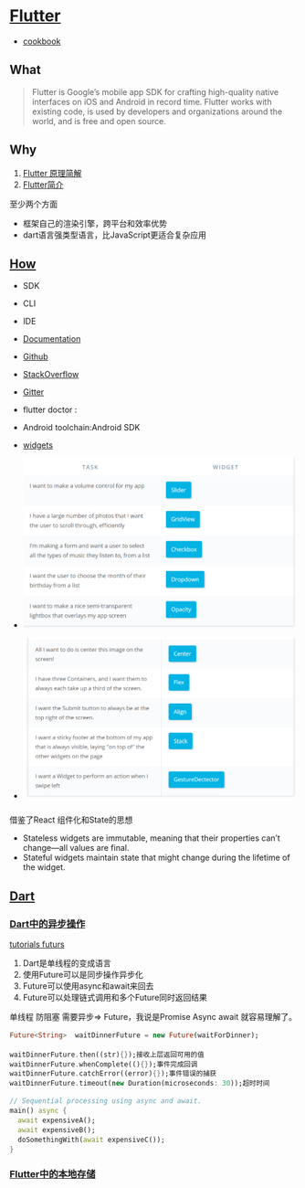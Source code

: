# [Flutter](https://flutter.io)

- [cookbook](https://flutter.io/cookbook/)

## What

>Flutter is Google’s mobile app SDK for crafting high-quality native interfaces on iOS and Android in record time. Flutter works with existing code, is used by developers and organizations around the world, and is free and open source.

## Why

1. [Flutter 原理简解](https://juejin.im/entry/5afa9769518825428630a61c) 
1. [Flutter简介](https://blog.csdn.net/hekaiyou/article/details/77875777)

至少两个方面

- 框架自己的渲染引擎，跨平台和效率优势
- dart语言强类型语言，比JavaScript更适合复杂应用

## [How](https://flutter.io/setup-windows/#system-requirements)

- SDK
- CLI
- IDE

- [Documentation](https://docs.flutter.io/)
- [Github](https://github.com/flutter/flutter)
- [StackOverflow](https://stackoverflow.com/questions/tagged/flutter)
- [Gitter](https://gitter.im/flutter/flutter)

- flutter doctor :
- Android toolchain:Android SDK

- [widgets](https://flutter.io/docs/development/ui/widgets)
- ![widgets](./Flutter/FlutterWidgets1.png)
- ![widgets](./Flutter/FlutterWidgets2.png)

### 

借鉴了React 组件化和State的思想

- Stateless widgets are immutable, meaning that their properties can’t change—all values are final.
- Stateful widgets maintain state that might change during the lifetime of the widget. 

## [Dart](https://www.dartlang.org)

### [Dart中的异步操作](https://mp.weixin.qq.com/s?__biz=MjM5MzkxNDg2OQ==&mid=2649872970&idx=1&sn=e63d778eabd758e3eb34c1c01dad4116&chksm=be8ab0d089fd39c60426516a0ef18a70d53537f479da3d1d6c14a582b87233acbcc78c6c4b02&mpshare=1&scene=1&srcid=0712RlR42xdcLvWuSyP33iAx#rd) 

[tutorials futurs](https://www.dartlang.org/tutorials/language/futurs)

1. Dart是单线程的变成语言
1. 使用Future可以是同步操作异步化
1. Future可以使用async和await来回去
1. Future可以处理链式调用和多个Future同时返回结果

单线程 防阻塞 需要异步=> Future，我说是Promise Async await 就容易理解了。

```dart
Future<String>  waitDinnerFuture = new Future(waitForDinner);

waitDinnerFuture.then((str){});接收上层返回可用的值
waitDinnerFuture.whenComplete((){});事件完成回调
waitDinnerFuture.catchError((error){});事件错误的捕获
waitDinnerFuture.timeout(new Duration(microseconds: 30));超时时间
```

```dart
// Sequential processing using async and await.
main() async {
  await expensiveA();
  await expensiveB();
  doSomethingWith(await expensiveC());
}
```

### [Flutter中的本地存储](https://mp.weixin.qq.com/s?__biz=MjM5MzkxNDg2OQ==&mid=2649872974&idx=1&sn=edba3c27df1601cea770b396c0eaeb4e&chksm=be8ab0d489fd39c2db0ef983aef0f5931f775c04bbf5e917885ce66b98101af05670ccff14e8&mpshare=1&scene=1&srcid=0712jhme4PctFabOdmRER8AO#rd)
